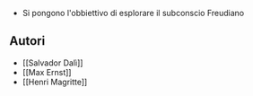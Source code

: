 - Si pongono l'obbiettivo di esplorare il subconscio Freudiano

## Autori
- [[Salvador Dalì]]
- [[Max Ernst]]
- [[Henri Magritte]]

